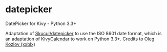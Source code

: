 # datepicker
DatePicker for Kivy - Python 3.3+

Adaptation of [Skucul/datepicker](https://github.com/Skucul/datepicker) to use the ISO 8601 date format, which is an adaptation of [KivyCalendar](https://bitbucket.org/xxblx/kivycalendar) to work on Python 3.3+. 
Credits to  [Oleg Kozlov (xxblx)](https://xxblx.bitbucket.org)
